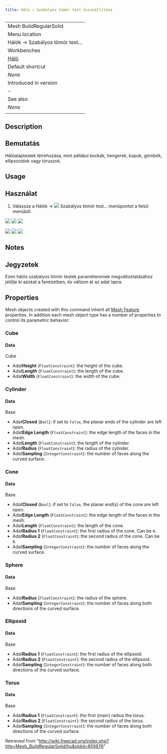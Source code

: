 ```yaml
---
title: Háló → Szabályos tömör test összeállítása
---
```

|  |
| --- |
| Mesh BuildRegularSolid |
| Menu location |
| Hálók → Szabályos tömör test… |
| Workbenches |
| [Háló](/Mesh_Workbench/hu "Mesh Workbench/hu") |
| Default shortcut |
| *None* |
| Introduced in version |
| - |
| See also |
| *None* |
|  |

## Description

## Bemutatás

Hálóalaptestek létrehozása, mint például kockák, hengerek, kúpok, gömbök, ellipszoidok vagy tóruszok.

## Usage

## Használat

1. Válassza a  Hálók → ![](/images/Mesh_BuildRegularSolid.svg) Szabályos tömör test… menüpontot a felső menüből.

![](/images/Meshes_RegularSolid_Cube.jpg) ![](/images/Meshes_RegularSolid_Cylinder.jpg) ![](/images/Meshes_RegularSolid_Cone.jpg)
  
  
![](/images/Meshes_RegularSolid_Sphere.jpg) ![](/images/Meshes_RegularSolid_Ellipsoid.jpg) ![](/images/Meshes_RegularSolid_Torus.jpg)

## Notes

## Jegyzetek

Ezen hálós szabályos tömör testek paramétereinek megváltoztatásához jelölje ki azokat a fanézetben, és váltson át az adat lapra.

## Properties

Mesh objects created with this command inherit all [Mesh Feature](/Mesh_Feature "Mesh Feature") properties. In addition each mesh object type has a number of properties to control its parametric behavior:

### Cube

#### Data

Cube

* Adat**Height** (`FloatConstraint`): the height of the cube.
* Adat**Length** (`FloatConstraint`): the length of the cube.
* Adat**Width** (`FloatConstraint`): the width of the cube.

### Cylinder

#### Data

Base

* Adat**Closed** (`Bool`): if set to `false`, the planar ends of the cylinder are left open.
* Adat**Edge Length** (`FloatConstraint`): the edge length of the faces in the mesh.
* Adat**Length** (`FloatConstraint`): the length of the cylinder.
* Adat**Radius** (`FloatConstraint`): the radius of the cylinder.
* Adat**Sampling** (`IntegerConstraint`): the number of faces along the curved surface.

### Cone

#### Data

Base

* Adat**Closed** (`Bool`): if set to `false`, the planar end(s) of the cone are left open.
* Adat**Edge Length** (`FloatConstraint`): the edge length of the faces in the mesh.
* Adat**Length** (`FloatConstraint`): the length of the cone.
* Adat**Radius 1** (`FloatConstraint`): the first radius of the cone. Can be `0`.
* Adat**Radius 2** (`FloatConstraint`): the second radius of the cone. Can be `0`.
* Adat**Sampling** (`IntegerConstraint`): the number of faces along the curved surface.

### Sphere

#### Data

Base

* Adat**Radius** (`FloatConstraint`): the radius of the sphere.
* Adat**Sampling** (`IntegerConstraint`): the number of faces along both directions of the curved surface.

### Ellipsoid

#### Data

Base

* Adat**Radius 1** (`FloatConstraint`): the first radius of the ellipsoid.
* Adat**Radius 2** (`FloatConstraint`): the second radius of the ellipsoid.
* Adat**Sampling** (`IntegerConstraint`): the number of faces along both directions of the curved surface.

### Torus

#### Data

Base

* Adat**Radius 1** (`FloatConstraint`): the first (main) radius the torus.
* Adat**Radius 2** (`FloatConstraint`): the second radius of the torus.
* Adat**Sampling** (`IntegerConstraint`): the number of faces along both directions of the curved surface.

Retrieved from "<http://wiki.freecad.org/index.php?title=Mesh_BuildRegularSolid/hu&oldid=859876>"